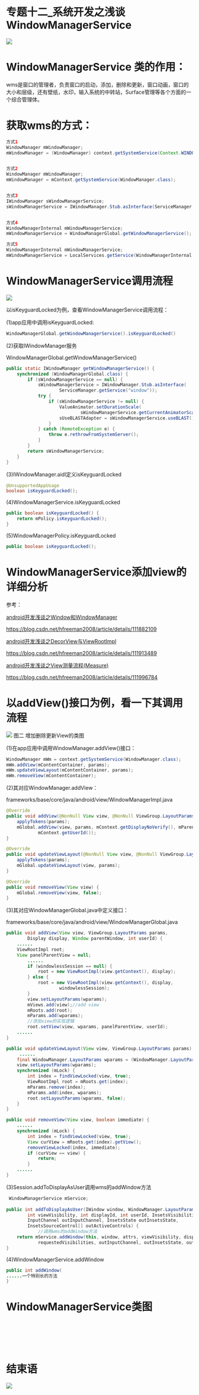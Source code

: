 # 专题十二_系统开发之浅谈WindowManagerService

<img src="flows_wms_001.png">



# WindowManagerService 类的作用：

wms是窗口的管理者，负责窗口的启动，添加，删除和更新，窗口动画，窗口的大小和层级，还有壁纸，水印，输入系统的中转站，Surface管理等各个方面的一个综合管理体。

# 获取wms的方式：

```java
方式1
WindowManager mWindowManager;
mWindowManager = (WindowManager) context.getSystemService(Context.WINDOW_SERVICE);


方式2
WindowManager mWindowManager;
mWindowManager = mContext.getSystemService(WindowManager.class);


方式3
IWindowManager sWindowManagerService;
sWindowManagerService = IWindowManager.Stub.asInterface(ServiceManager.getService("window"));


方式4
WindowManagerInternal mWindowManagerService;
mWindowManagerService = WindowManagerGlobal.getWindowManagerService();

方式5
WindowManagerInternal mWindowManagerService;
mWindowManagerService = LocalServices.getService(WindowManagerInternal.class);
```

# WindowManagerService调用流程

<img src="wms_whole.png">

以isKeyguardLocked为例，查看WindowManagerService调用流程：

(1)app应用中调用isKeyguardLocked:

```java
WindowManagerGlobal.getWindowManagerService().isKeyguardLocked()
```

(2)获取IWindowManager服务

 WindowManagerGlobal.getWindowManagerService()

```java
public static IWindowManager getWindowManagerService() {
    synchronized (WindowManagerGlobal.class) {
        if (sWindowManagerService == null) {
            sWindowManagerService = IWindowManager.Stub.asInterface(
                    ServiceManager.getService("window"));
            try {
                if (sWindowManagerService != null) {
                    ValueAnimator.setDurationScale(
                            sWindowManagerService.getCurrentAnimatorScale());
                    sUseBLASTAdapter = sWindowManagerService.useBLAST();
                }
            } catch (RemoteException e) {
                throw e.rethrowFromSystemServer();
            }
        }
        return sWindowManagerService;
    }
}
```

(3)IWindowManager.aidl定义isKeyguardLocked

```java
@UnsupportedAppUsage
boolean isKeyguardLocked();
```

(4)WindowManagerService.isKeyguardLocked

```java
public boolean isKeyguardLocked() {
    return mPolicy.isKeyguardLocked();
}
```

(5)WindowManagerPolicy.isKeyguardLocked

```java
public boolean isKeyguardLocked();
```

# WindowManagerService添加view的详细分析

参考：

[android开发浅谈之Window和WindowManager](https://blog.csdn.net/hfreeman2008/article/details/111882109)

https://blog.csdn.net/hfreeman2008/article/details/111882109


[android开发浅谈之DecorView与ViewRootImpl](https://blog.csdn.net/hfreeman2008/article/details/111913489)

https://blog.csdn.net/hfreeman2008/article/details/111913489


[android开发浅谈之View测量流程(Measure)](https://blog.csdn.net/hfreeman2008/article/details/111996784)

https://blog.csdn.net/hfreeman2008/article/details/111996784




# 以addView()接口为例，看一下其调用流程
<img src="addView.png">
图二 增加删除更新View的类图

(1)在app应用中调用WindowManager.addView()接口：

```java
WindowManager mWm = context.getSystemService(WindowManager.class);
mWm.addView(mContentContainer, params);
mWm.updateViewLayout(mContentContainer, params);
mWm.removeView(mContentContainer);
```

(2)其对应WindowManager.addView：

frameworks/base/core/java/android/view/WindowManagerImpl.java

```java
@Override
public void addView(@NonNull View view, @NonNull ViewGroup.LayoutParams params) {
    applyTokens(params);
    mGlobal.addView(view, params, mContext.getDisplayNoVerify(), mParentWindow,
            mContext.getUserId());
}

@Override
public void updateViewLayout(@NonNull View view, @NonNull ViewGroup.LayoutParams params) {
    applyTokens(params);
    mGlobal.updateViewLayout(view, params);
}

@Override
public void removeView(View view) {
    mGlobal.removeView(view, false);
}
```

(3)其对应WindowManagerGlobal.java中定义接口：

frameworks/base/core/java/android/view/WindowManagerGlobal.java

```java
public void addView(View view, ViewGroup.LayoutParams params,
        Display display, Window parentWindow, int userId) {
    ......
    ViewRootImpl root;
    View panelParentView = null;
        ......
        if (windowlessSession == null) {
            root = new ViewRootImpl(view.getContext(), display);
        } else {
            root = new ViewRootImpl(view.getContext(), display,
                    windowlessSession);
        }
        view.setLayoutParams(wparams);
        mViews.add(view);//add view
        mRoots.add(root);
        mParams.add(wparams);
        //添加view的实现逻辑
        root.setView(view, wparams, panelParentView, userId);
    ......
}

public void updateViewLayout(View view, ViewGroup.LayoutParams params) {
     ......
    final WindowManager.LayoutParams wparams = (WindowManager.LayoutParams)params;
    view.setLayoutParams(wparams);
    synchronized (mLock) {
        int index = findViewLocked(view, true);
        ViewRootImpl root = mRoots.get(index);
        mParams.remove(index);
        mParams.add(index, wparams);
        root.setLayoutParams(wparams, false);
    }
}

public void removeView(View view, boolean immediate) {
    ......
    synchronized (mLock) {
        int index = findViewLocked(view, true);
        View curView = mRoots.get(index).getView();
        removeViewLocked(index, immediate);
        if (curView == view) {
            return;
        }
    ......
}
```

(3)Session.addToDisplayAsUser调用wms的addWindow方法

```java
 WindowManagerService mService;
 
public int addToDisplayAsUser(IWindow window, WindowManager.LayoutParams attrs,
        int viewVisibility, int displayId, int userId, InsetsVisibilities requestedVisibilities,
        InputChannel outInputChannel, InsetsState outInsetsState,
        InsetsSourceControl[] outActiveControls) {
            //调用wms的addWindow方法
    return mService.addWindow(this, window, attrs, viewVisibility, displayId, userId,
            requestedVisibilities, outInputChannel, outInsetsState, outActiveControls);
}

```

(4)WindowManagerService.addWindow

```java
public int addWindow(
......一个特别长的方法
}
```

# WindowManagerService类图



```java

```


```java

```

```java

```


```java

```


```java

```

```java

```



# 结束语

<img src="../Images/end_001.png">

